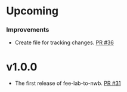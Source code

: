 # Upcoming

### Improvements
* Create file for tracking changes. [PR #36](https://github.com/catalystneuro/fee-lab-to-nwb/pull/36)

# v1.0.0

* The first release of fee-lab-to-nwb. [PR #31](https://github.com/catalystneuro/fee-lab-to-nwb/pull/31)
